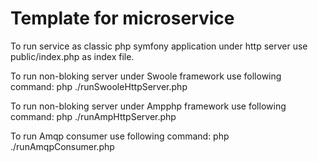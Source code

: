 # Template for microservice
To run service as classic php symfony application under http server use public/index.php as index file.

To run non-bloking server under Swoole framework use following command:
php ./runSwooleHttpServer.php

To run non-bloking server under Ampphp framework use following command:
php ./runAmpHttpServer.php

To run Amqp consumer use following command:
php ./runAmqpConsumer.php